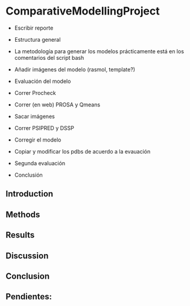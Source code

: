 # ComparativeModellingProject

* Escribir reporte
*   Estructura general
*   La metodología para generar los modelos prácticamente está en los comentarios del script bash
*   Añadir imágenes del modelo (rasmol, template?)

* Evaluación del modelo
*   Correr Procheck
*   Correr (en web) PROSA y Qmeans
*   Sacar imágenes
*   Correr PSIPRED y DSSP
  
* Corregir el modelo
*   Copiar y modificar los pdbs de acuerdo a la evauación
* Segunda evaluación
* Conclusión


## Introduction

## Methods

## Results 

## Discussion

## Conclusion

## Pendientes:

